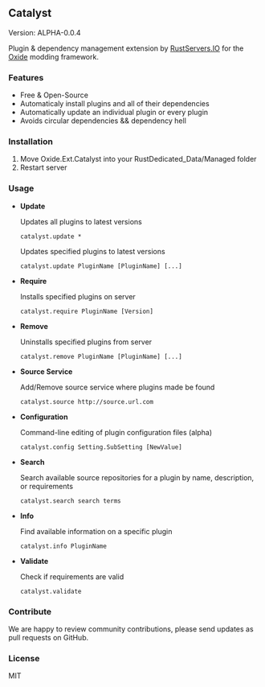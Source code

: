 ## Catalyst 

Version: ALPHA-0.0.4

Plugin & dependency management extension by [RustServers.IO](http://rustservers.io) for the [Oxide](http://oxidemod.org) modding framework.

### Features

* Free & Open-Source
* Automaticaly install plugins and all of their dependencies
* Automatically update an individual plugin or every plugin
* Avoids circular dependencies && dependency hell

### Installation

1. Move Oxide.Ext.Catalyst into your RustDedicated_Data/Managed folder
2. Restart server

### Usage

* **Update**

  Updates all plugins to latest versions

  ````catalyst.update *````

  Updates specified plugins to latest versions

  ````catalyst.update PluginName [PluginName] [...]````

* **Require**

  Installs specified plugins on server

  ````catalyst.require PluginName [Version]````

* **Remove**

  Uninstalls specified plugins from server

  ````catalyst.remove PluginName [PluginName] [...]````

* **Source Service**

  Add/Remove source service where plugins made be found

  ````catalyst.source http://source.url.com````

* **Configuration**

  Command-line editing of plugin configuration files (alpha)

  ````catalyst.config Setting.SubSetting [NewValue]````

* **Search**

  Search available source repositories for a plugin by name, description, or requirements

  ````catalyst.search search terms````

* **Info**

  Find available information on a specific plugin

  ````catalyst.info PluginName````

* **Validate**

  Check if requirements are valid

  ``catalyst.validate``

### Contribute

We are happy to review community contributions, please send updates as pull requests on GitHub.

### License

MIT
